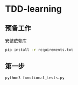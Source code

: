 # TDD-learning

## 预备工作
安装依赖库
```bash
pip install -r requirements.txt
```

## 第一步
```bash
python3 functional_tests.py
```
